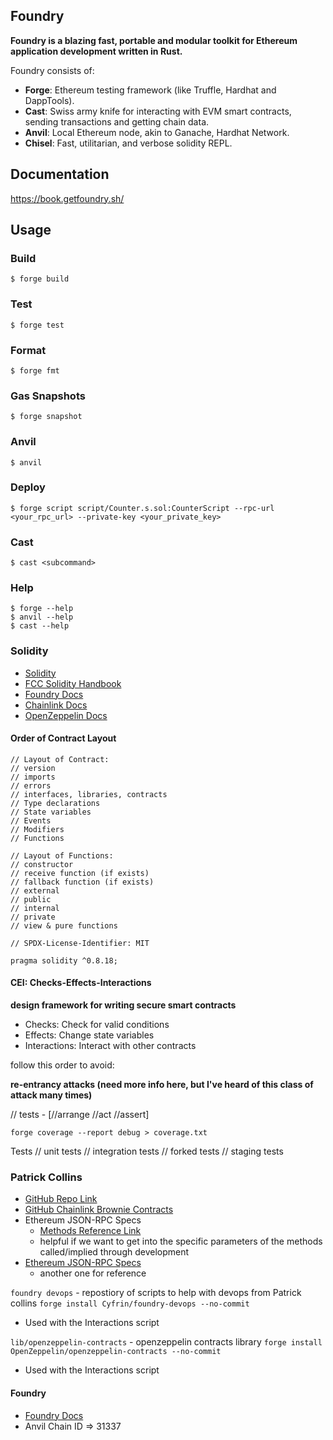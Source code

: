 ## Foundry

**Foundry is a blazing fast, portable and modular toolkit for Ethereum application development written in Rust.**

Foundry consists of:

-   **Forge**: Ethereum testing framework (like Truffle, Hardhat and DappTools).
-   **Cast**: Swiss army knife for interacting with EVM smart contracts, sending transactions and getting chain data.
-   **Anvil**: Local Ethereum node, akin to Ganache, Hardhat Network.
-   **Chisel**: Fast, utilitarian, and verbose solidity REPL.

## Documentation

https://book.getfoundry.sh/

## Usage

### Build

```shell
$ forge build
```

### Test

```shell
$ forge test
```

### Format

```shell
$ forge fmt
```

### Gas Snapshots

```shell
$ forge snapshot
```

### Anvil

```shell
$ anvil
```

### Deploy

```shell
$ forge script script/Counter.s.sol:CounterScript --rpc-url <your_rpc_url> --private-key <your_private_key>
```

### Cast

```shell
$ cast <subcommand>
```

### Help

```shell
$ forge --help
$ anvil --help
$ cast --help
```


### Solidity

- [Solidity](https://solidity.readthedocs.io/en/v0.5.3/)
- [FCC Solidity Handbook](https://www.freecodecamp.org/news/learn-solidity-handbook/)
- [Foundry Docs](https://book.getfoundry.sh/)
- [Chainlink Docs](https://docs.chain.link/)
- [OpenZeppelin Docs](https://docs.openzeppelin.com/contracts/4.x/)


#### Order of Contract Layout

``` solidity
// Layout of Contract:
// version
// imports
// errors
// interfaces, libraries, contracts
// Type declarations
// State variables
// Events
// Modifiers
// Functions

// Layout of Functions:
// constructor
// receive function (if exists)
// fallback function (if exists)
// external
// public
// internal
// private
// view & pure functions

// SPDX-License-Identifier: MIT

pragma solidity ^0.8.18;
```

#### CEI: Checks-Effects-Interactions

**design framework for writing secure smart contracts**

- Checks: Check for valid conditions
- Effects: Change state variables
- Interactions: Interact with other contracts

follow this order to avoid:

**re-entrancy attacks (need more info here, but I've heard of this class of attack many times)**


// tests  -  [//arrange //act  //assert]

`forge coverage --report debug > coverage.txt`

Tests 
// unit tests
// integration tests
// forked tests 
// staging tests


### Patrick Collins

- [GitHub Repo Link](https://github.com/Cyfrin/foundry-full-course-f23)
- [GitHub Chainlink Brownie Contracts](https://github.com/smartcontractkit/chainlink-brownie-contracts)
- Ethereum JSON-RPC Specs
    - [Methods Reference Link](https://ethereum.github.io/execution-apis/api-documentation/)
    - helpful if we want to get into the specific parameters of the methods called/implied through development
- [Ethereum JSON-RPC Specs](https://eth.wiki/json-rpc/API)
    - another one for reference

`foundry devops` - repostiory of scripts to help with devops from Patrick collins 
`forge install Cyfrin/foundry-devops --no-commit`
 - Used with the Interactions script

`lib/openzeppelin-contracts` - openzeppelin contracts library
`forge install OpenZeppelin/openzeppelin-contracts --no-commit`
 - Used with the Interactions script




#### Foundry

- [Foundry Docs](https://book.getfoundry.sh/getting-started/installation)
- Anvil Chain ID => 31337